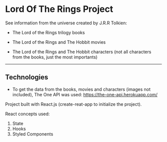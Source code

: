 # Lord Of The Rings Project

See information from the universe created by J.R.R Tolkien:

- The Lord of the Rings trilogy books

- The Lord of the Rings and The Hobbit movies

- The Lord of the Rings and The Hobbit characters (not all characters from the books, just the most importants)

---

## Technologies

- To get the data from the books, movies and characters (images not included), The One API was used: https://the-one-api.herokuapp.com/

Project built with React.js (create-reat-app to initialize the project).

React concepts used:

1. State
1. Hooks
1. Styled Components
